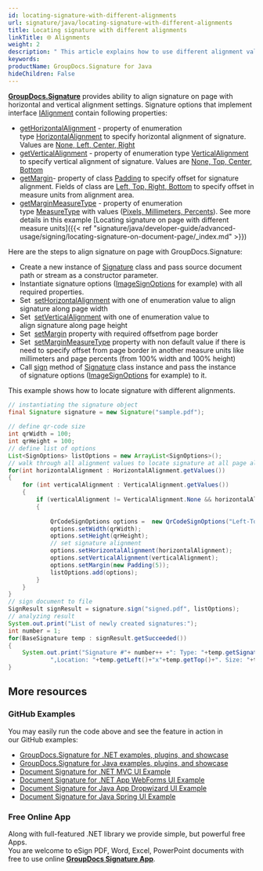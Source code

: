 ```yaml
---
id: locating-signature-with-different-alignments
url: signature/java/locating-signature-with-different-alignments
title: Locating signature with different alignments
linkTitle: 🌐 Alignments
weight: 2
description: " This article explains how to use different alignment values to locate signature on document page with GroupDocs.Signature API."
keywords: 
productName: GroupDocs.Signature for Java
hideChildren: False
---
```

[**GroupDocs.Signature**](https://products.groupdocs.com/signature/java) provides ability to align signature on page with horizontal and vertical alignment settings. Signature options that implement interface [IAlignment](https://reference.groupdocs.com/java/signature/com.groupdocs.signature.domain.interfaces/IAlignment) contain following properties:

*   [getHorizontalAlignment](https://reference.groupdocs.com/java/signature/com.groupdocs.signature.domain.interfaces/IAlignment#getHorizontalAlignment()) - property of enumeration type [HorizontalAlignment](https://reference.groupdocs.com/java/signature/com.groupdocs.signature.domain.enums/HorizontalAlignment) to specify horizontal alignment of signature. Values are [None, Left, Center, Right](https://reference.groupdocs.com/java/signature/com.groupdocs.signature.domain.enums/HorizontalAlignment)
*   [getVerticalAlignment](https://reference.groupdocs.com/java/signature/com.groupdocs.signature.domain.interfaces/IAlignment#getVerticalAlignment()) - property of enumeration type [VerticalAlignment](https://reference.groupdocs.com/java/signature/com.groupdocs.signature.domain.enums/VerticalAlignment) to specify vertical alignment of signature. Values are [None, Top, Center, Bottom](https://reference.groupdocs.com/java/signature/com.groupdocs.signature.domain.enums/VerticalAlignment)
*   [getMargin](https://reference.groupdocs.com/java/signature/com.groupdocs.signature.domain.interfaces/IAlignment#getMargin())\- property of class [Padding](https://reference.groupdocs.com/java/signature/com.groupdocs.signature.domain/Padding) to specify offset for signature alignment. Fields of class are [Left, Top, Right, Bottom](https://reference.groupdocs.com/java/signature/com.groupdocs.signature.domain/Padding) to specify offset in measure units from alignment area.
*   [getMarginMeasureType](https://reference.groupdocs.com/java/signature/com.groupdocs.signature.domain.interfaces/IAlignment#getMarginMeasureType()) - property of enumeration type [MeasureType](https://reference.groupdocs.com/java/signature/com.groupdocs.signature.domain.enums/MeasureType) with values ([Pixels, Millimeters, Percents](https://reference.groupdocs.com/java/signature/com.groupdocs.signature.domain.enums/MeasureType)). See more details in this example [Locating signature on page with different measure units]({{< ref "signature/java/developer-guide/advanced-usage/signing/locating-signature-on-document-page/_index.md" >}})

Here are the steps to align signature on page with GroupDocs.Signature:

*   Create a new instance of [Signature](https://reference.groupdocs.com/java/signature/com.groupdocs.signature/Signature) class and pass source document path or stream as a constructor parameter.    
*   Instantiate signature options ([ImageSignOptions](https://reference.groupdocs.com/java/signature/com.groupdocs.signature.options.sign/ImageSignOptions) for example) with all required properties.    
*   Set  [setHorizontalAlignment](https://reference.groupdocs.com/java/signature/com.groupdocs.signature.domain.interfaces/IAlignment#setHorizontalAlignment(int)) with one of enumeration value to align signature along page width
*   Set  [setVerticalAlignment](https://reference.groupdocs.com/java/signature/com.groupdocs.signature.domain.interfaces/IAlignment#setVerticalAlignment(int)) with one of enumeration value to align signature along page height
*   Set  [setMargin](https://reference.groupdocs.com/java/signature/com.groupdocs.signature.domain.interfaces/IAlignment#setMargin(com.groupdocs.signature.domain.Padding)) property with required offsetfrom page border
*   Set  [setMarginMeasureType](https://reference.groupdocs.com/java/signature/com.groupdocs.signature.domain.interfaces/IAlignment#setMarginMeasureType(int)) property with non default value if there is need to specify offset from page border in another measure units like millimeters and page percents (from 100% width and 100% height)      
*   Call [sign](https://reference.groupdocs.com/java/signature/com.groupdocs.signature/Signature#sign(java.io.OutputStream,%20java.util.List)) method of [Signature](https://reference.groupdocs.com/java/signature/com.groupdocs.signature/Signature) class instance and pass the instance of signature options ([ImageSignOptions](https://reference.groupdocs.com/java/signature/com.groupdocs.signature.options.sign/ImageSignOptions) for example) to it.

This example shows how to locate signature with different alignments.

```java
// instantiating the signature object
final Signature signature = new Signature("sample.pdf");
 
// define qr-code size
int qrWidth = 100;
int qrHeight = 100;
// define list of options        
List<SignOptions> listOptions = new ArrayList<SignOptions>();
// walk through all alignment values to locate signature at all page alignment areas
for(int horizontalAlignment : HorizontalAlignment.getValues())
{
    for (int verticalAlignment : VerticalAlignment.getValues())
    {
        if (verticalAlignment != VerticalAlignment.None && horizontalAlignment != HorizontalAlignment.None)
        {
 
            QrCodeSignOptions options =  new QrCodeSignOptions("Left-Top");
            options.setWidth(qrWidth);
            options.setHeight(qrHeight);
            // set signature alignment
            options.setHorizontalAlignment(horizontalAlignment);
            options.setVerticalAlignment(verticalAlignment);
            options.setMargin(new Padding(5));
            listOptions.add(options);
        }
    }
}
// sign document to file
SignResult signResult = signature.sign("signed.pdf", listOptions);
// analyzing result
System.out.print("List of newly created signatures:");
int number = 1;
for(BaseSignature temp : signResult.getSucceeded())
{
    System.out.print("Signature #"+ number++ +": Type: "+temp.getSignatureType()+" Id:"+temp.getSignatureId()+
            ",Location: "+temp.getLeft()+"x"+temp.getTop()+". Size: "+temp.getWidth()+"x"+temp.getHeight());
}
```

## More resources

### GitHub Examples 

You may easily run the code above and see the feature in action in our GitHub examples:

*   [GroupDocs.Signature for .NET examples, plugins, and showcase](https://github.com/groupdocs-signature/GroupDocs.Signature-for-.NET)    
*   [GroupDocs.Signature for Java examples, plugins, and showcase](https://github.com/groupdocs-signature/GroupDocs.Signature-for-Java)    
*   [Document Signature for .NET MVC UI Example](https://github.com/groupdocs-signature/GroupDocs.Signature-for-.NET-MVC)    
*   [Document Signature for .NET App WebForms UI Example](https://github.com/groupdocs-signature/GroupDocs.Signature-for-.NET-WebForms)    
*   [Document Signature for Java App Dropwizard UI Example](https://github.com/groupdocs-signature/GroupDocs.Signature-for-Java-Dropwizard)   
*   [Document Signature for Java Spring UI Example](https://github.com/groupdocs-signature/GroupDocs.Signature-for-Java-Spring)
    

### Free Online App 

Along with full-featured .NET library we provide simple, but powerful free Apps.  
You are welcome to eSign PDF, Word, Excel, PowerPoint documents with free to use online **[GroupDocs Signature App](https://products.groupdocs.app/signature)**.
